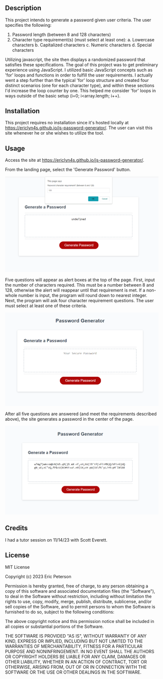 # <JavaScript Password Generator>

## Description

This project intends to generate a password given user criteria. The user specifies the following:

1. Password length (between 8 and 128 characters)
2. Character type requirement(s) (must select at least one):
    a. Lowercase characters
    b. Capitalized characters
    c. Numeric characters
    d. Special characters

Utilizing javascript, the site then displays a randomized password that satisfies these specifications. The goal of this project was to get preliminary experience using JavaScript. I utilized basic JavaScript concepts such as 'for' loops and functions in order to fulfill the user requirements. I actually went a step further than the typical 'for' loop structure and created four distinct scenarios (one for each character type), and within these sections I'd increase the loop counter by one. This helped me consider 'for' loops in ways outside of the basic setup (i=0; i<array.length; i++).  

## Installation

This project requires no installation since it's hosted locally at https://ericlyn4s.github.io/js-password-generator/. The user can visit this site whenever he or she wishes to utilize the tool.

## Usage

Access the site at https://ericlyn4s.github.io/js-password-generator/.

From the landing page, select the 'Generate Password' button.

![The landing page; title of 'Password Generator' at the top, a white box headed with the text 'Generate a Password', an inner output area that generates as blank, a red 'Generate Password' button at the bottom of the main box](assets/images/js-criteria-selection.png)

Five questions will appear as alert boxes at the top of the page. First, input the number of characters required. This must be a number between 8 and 128, otherwise the alert will reappear until that requirement is met. If a non-whole number is input, the program will round down to nearest integer. Next, the program will ask four character requirement questions. The user must select at least one of these criteria. 

![The first question alerted once the user hits 'Generate Password'. This alert asks 'Password character requirement? (Between 8 and 128)](assets/images/js-landing-page.png)

After all five questions are answered (and meet the requirements described above), the site generates a password in the center of the page.

![A random password has been generated in the main box](assets/images/js-password-generated.png)

## Credits

I had a tutor session on 11/14/23 with Scott Everett.

## License

MIT License

Copyright (c) 2023 Eric Peterson

Permission is hereby granted, free of charge, to any person obtaining a copy
of this software and associated documentation files (the "Software"), to deal
in the Software without restriction, including without limitation the rights
to use, copy, modify, merge, publish, distribute, sublicense, and/or sell
copies of the Software, and to permit persons to whom the Software is
furnished to do so, subject to the following conditions:

The above copyright notice and this permission notice shall be included in all
copies or substantial portions of the Software.

THE SOFTWARE IS PROVIDED "AS IS", WITHOUT WARRANTY OF ANY KIND, EXPRESS OR
IMPLIED, INCLUDING BUT NOT LIMITED TO THE WARRANTIES OF MERCHANTABILITY,
FITNESS FOR A PARTICULAR PURPOSE AND NONINFRINGEMENT. IN NO EVENT SHALL THE
AUTHORS OR COPYRIGHT HOLDERS BE LIABLE FOR ANY CLAIM, DAMAGES OR OTHER
LIABILITY, WHETHER IN AN ACTION OF CONTRACT, TORT OR OTHERWISE, ARISING FROM,
OUT OF OR IN CONNECTION WITH THE SOFTWARE OR THE USE OR OTHER DEALINGS IN THE
SOFTWARE.
